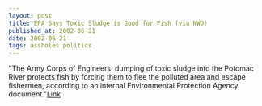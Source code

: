 ```yaml
---
layout: post
title: EPA Says Toxic Sludge is Good for Fish (via NWD)
published_at: 2002-06-21
date: 2002-06-21
tags: assholes politics
---
```


"The Army Corps of Engineers' dumping of toxic sludge into the Potomac River protects fish by forcing them to flee the polluted area and escape fishermen, according to an internal Environmental Protection Agency document."[Link](http://www.washingtontimes.com/national/20020619-13558.htm)  